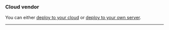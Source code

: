 <!-- post: -->


### Cloud vendor

You can either [deploy to your cloud](/deployment/deploy-to-your-cloud) or [deploy to your own server](/deployment/registered-servers).

* * *

